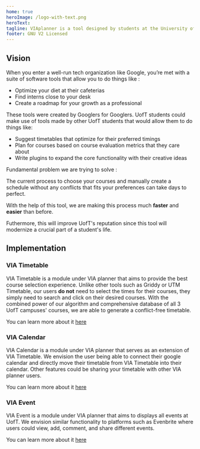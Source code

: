 ```yaml
---
home: true
heroImage: /logo-with-text.png
heroText: 
tagline: VIAplanner is a tool designed by students at the University of Toronto to help the community. We desire to enhance the course selection process.
footer: GNU V2 Licensed
--- 
```


<CBtn></CBtn>

## Vision

When you enter a well-run tech organization like Google, you’re met with a suite of software tools that allow you to do things like :

- Optimize your diet at their cafeterias
- Find interns close to your desk
- Create a roadmap for your growth as a professional

These tools were created by Googlers for Googlers. UofT students could make use of tools made by other UofT students that would allow them to do things like:

- Suggest timetables that optimize for their preferred timings 
- Plan for courses based on course evaluation metrics that they care about
- Write plugins to expand the core functionality with their creative ideas

Fundamental problem we are trying to solve : 

The current process to choose your courses and manually create a schedule without any conflicts that fits your preferences can take days to perfect.
 
With the help of this tool, we are making this process much **faster** and **easier** than before. 

Futhermore, this will improve UofT's reputation since this tool will modernize a crucial part of a student's life.

## Implementation

### VIA Timetable
VIA Timetable is a module under VIA planner that aims to provide the best course selection experience. Unlike other tools such as Griddy or UTM Timetable, our users **do not** need to select the times for their courses, they simply need to search and click on their desired courses. With the combined power of our algorithm and comprehensive database of all 3 UofT campuses' courses, we are able to generate a conflict-free timetable.

You can learn more about it [here](/via-timetable/front-end)

### VIA Calendar
VIA Calendar is a module under VIA planner that serves as an extension of VIA Timetable. We envision the user being able to connect their google calendar and directly move their timetable from VIA Timetable into their calendar. Other features could be sharing your timetable with other VIA planner users.

You can learn more about it [here](/via-calendar/)

### VIA Event

VIA Event is a module under VIA planner that aims to displays all events at UofT. We envision similar functionality to platforms such as Evenbrite where users could view, add, comment, and share different events. 

You can learn more about it [here](/via-event/)